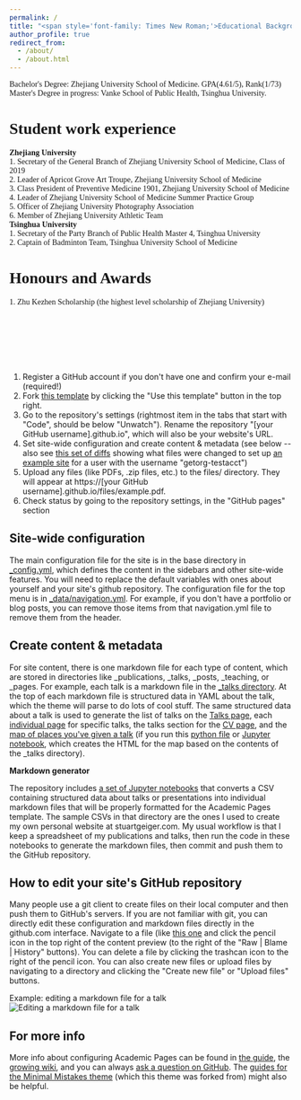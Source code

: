 ```yaml
---
permalink: /
title: "<span style='font-family: Times New Roman;'>Educational Background</span>"
author_profile: true
redirect_from: 
  - /about/
  - /about.html
---
```


<p style="font-family: Times New Roman; text-align: justify;">
Bachelor's Degree: Zhejiang University School of Medicine. GPA(4.61/5), Rank(1/73)<br>
Master's Degree in progress: Vanke School of Public Health, Tsinghua University.
</p>

<span style='font-family: Times New Roman;'>Student work experience</span>
======
**<span style='font-family: Times New Roman;'>Zhejiang University</span>**  
<span style='font-family: Times New Roman;'>1. Secretary of the General Branch of Zhejiang University School of Medicine, Class of 2019</span>  
<span style='font-family: Times New Roman;'>2. Leader of Apricot Grove Art Troupe, Zhejiang University School of Medicine</span>  
<span style='font-family: Times New Roman;'>3. Class President of Preventive Medicine 1901, Zhejiang University School of Medicine</span>  
<span style='font-family: Times New Roman;'>4. Leader of Zhejiang University School of Medicine Summer Practice Group</span>  
<span style='font-family: Times New Roman;'>5. Officer of Zhejiang University Photography Association</span>  
<span style='font-family: Times New Roman;'>6. Member of Zhejiang University Athletic Team</span>  
**<span style='font-family: Times New Roman;'>Tsinghua University</span>**  
<span style='font-family: Times New Roman;'>1. Secretary of the Party Branch of Public Health Master 4, Tsinghua University</span>  
<span style='font-family: Times New Roman;'>2. Captain of Badminton Team, Tsinghua University School of Medicine</span>  

<span style='font-family: Times New Roman;'>Honours and Awards</span>
======
<span style='font-family: Times New Roman;'>1. Zhu Kezhen Scholarship (the highest level scholarship of Zhejiang University)</span>  
<span style='font-family: Times New Roman;'></span>  
<span style='font-family: Times New Roman;'></span>  
<span style='font-family: Times New Roman;'></span>  
<span style='font-family: Times New Roman;'></span>  
<span style='font-family: Times New Roman;'></span>  
<span style='font-family: Times New Roman;'></span>  
<span style='font-family: Times New Roman;'></span>  
1. Register a GitHub account if you don't have one and confirm your e-mail (required!)
1. Fork [this template](https://github.com/academicpages/academicpages.github.io) by clicking the "Use this template" button in the top right. 
1. Go to the repository's settings (rightmost item in the tabs that start with "Code", should be below "Unwatch"). Rename the repository "[your GitHub username].github.io", which will also be your website's URL.
1. Set site-wide configuration and create content & metadata (see below -- also see [this set of diffs](http://archive.is/3TPas) showing what files were changed to set up [an example site](https://getorg-testacct.github.io) for a user with the username "getorg-testacct")
1. Upload any files (like PDFs, .zip files, etc.) to the files/ directory. They will appear at https://[your GitHub username].github.io/files/example.pdf.  
1. Check status by going to the repository settings, in the "GitHub pages" section

Site-wide configuration
------
The main configuration file for the site is in the base directory in [_config.yml](https://github.com/academicpages/academicpages.github.io/blob/master/_config.yml), which defines the content in the sidebars and other site-wide features. You will need to replace the default variables with ones about yourself and your site's github repository. The configuration file for the top menu is in [_data/navigation.yml](https://github.com/academicpages/academicpages.github.io/blob/master/_data/navigation.yml). For example, if you don't have a portfolio or blog posts, you can remove those items from that navigation.yml file to remove them from the header. 

Create content & metadata
------
For site content, there is one markdown file for each type of content, which are stored in directories like _publications, _talks, _posts, _teaching, or _pages. For example, each talk is a markdown file in the [_talks directory](https://github.com/academicpages/academicpages.github.io/tree/master/_talks). At the top of each markdown file is structured data in YAML about the talk, which the theme will parse to do lots of cool stuff. The same structured data about a talk is used to generate the list of talks on the [Talks page](https://academicpages.github.io/talks), each [individual page](https://academicpages.github.io/talks/2012-03-01-talk-1) for specific talks, the talks section for the [CV page](https://academicpages.github.io/cv), and the [map of places you've given a talk](https://academicpages.github.io/talkmap.html) (if you run this [python file](https://github.com/academicpages/academicpages.github.io/blob/master/talkmap.py) or [Jupyter notebook](https://github.com/academicpages/academicpages.github.io/blob/master/talkmap.ipynb), which creates the HTML for the map based on the contents of the _talks directory).

**Markdown generator**

The repository includes [a set of Jupyter notebooks](https://github.com/academicpages/academicpages.github.io/tree/master/markdown_generator
) that converts a CSV containing structured data about talks or presentations into individual markdown files that will be properly formatted for the Academic Pages template. The sample CSVs in that directory are the ones I used to create my own personal website at stuartgeiger.com. My usual workflow is that I keep a spreadsheet of my publications and talks, then run the code in these notebooks to generate the markdown files, then commit and push them to the GitHub repository.

How to edit your site's GitHub repository
------
Many people use a git client to create files on their local computer and then push them to GitHub's servers. If you are not familiar with git, you can directly edit these configuration and markdown files directly in the github.com interface. Navigate to a file (like [this one](https://github.com/academicpages/academicpages.github.io/blob/master/_talks/2012-03-01-talk-1.md) and click the pencil icon in the top right of the content preview (to the right of the "Raw | Blame | History" buttons). You can delete a file by clicking the trashcan icon to the right of the pencil icon. You can also create new files or upload files by navigating to a directory and clicking the "Create new file" or "Upload files" buttons. 

Example: editing a markdown file for a talk
![Editing a markdown file for a talk](/images/editing-talk.png)

For more info
------
More info about configuring Academic Pages can be found in [the guide](https://academicpages.github.io/markdown/), the [growing wiki](https://github.com/academicpages/academicpages.github.io/wiki), and you can always [ask a question on GitHub](https://github.com/academicpages/academicpages.github.io/discussions). The [guides for the Minimal Mistakes theme](https://mmistakes.github.io/minimal-mistakes/docs/configuration/) (which this theme was forked from) might also be helpful.
